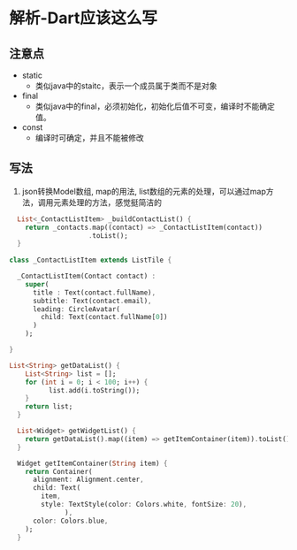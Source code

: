 # 解析-Dart应该这么写


## 注意点

* static
    * 类似java中的staitc，表示一个成员属于类而不是对象
* final
    * 类似java中的final，必须初始化，初始化后值不可变，编译时不能确定值。
* const
    * 编译时可确定，并且不能被修改


## 写法

1. json转换Model数组, map的用法, list数组的元素的处理，可以通过map方法，调用元素处理的方法，感觉挺简洁的

```dart
  List<_ContactListItem> _buildContactList() {
    return _contacts.map((contact) => _ContactListItem(contact))
                    .toList();
  }
  
class _ContactListItem extends ListTile {

  _ContactListItem(Contact contact) :
    super(
      title : Text(contact.fullName),
      subtitle: Text(contact.email),
      leading: CircleAvatar(
        child: Text(contact.fullName[0])
      )
    );

}
```

```dart
List<String> getDataList() {
    List<String> list = [];
    for (int i = 0; i < 100; i++) {
          list.add(i.toString());
    }
    return list;
  }

  List<Widget> getWidgetList() {
    return getDataList().map((item) => getItemContainer(item)).toList();
  }

  Widget getItemContainer(String item) {
    return Container(
      alignment: Alignment.center,
      child: Text(
        item,
        style: TextStyle(color: Colors.white, fontSize: 20),
              ),
      color: Colors.blue,
    );
  }
```


